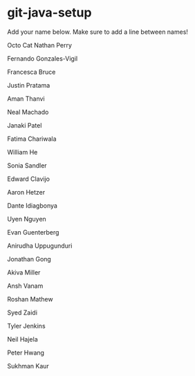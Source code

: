 # git-java-setup

Add your name below. Make sure to add a line between names!

Octo Cat
Nathan Perry

Fernando Gonzales-Vigil

Francesca Bruce

Justin Pratama

Aman Thanvi

Neal Machado

Janaki Patel

Fatima Chariwala

William He

Sonia Sandler

Edward Clavijo

Aaron Hetzer

Dante Idiagbonya

Uyen Nguyen

Evan Guenterberg

Anirudha Uppugunduri

Jonathan Gong

Akiva Miller

Ansh Vanam

Roshan Mathew

Syed Zaidi

Tyler Jenkins

Neil Hajela

Peter Hwang

Sukhman Kaur
